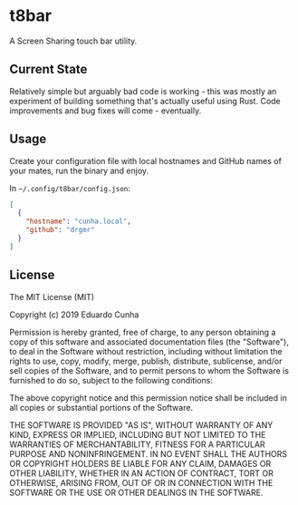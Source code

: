 # t8bar

A Screen Sharing touch bar utility.

## Current State

Relatively simple but arguably bad code is working - this was mostly an
experiment of building something that's actually useful using Rust. Code
improvements and bug fixes will come - eventually.

## Usage

Create your configuration file with local hostnames and GitHub names of your
 mates, run the binary and enjoy.

In `~/.config/t8bar/config.json`:
```json
[
  {
    "hostname": "cunha.local",
    "github": "drgmr"
  }
]
```

## License

The MIT License (MIT)

Copyright (c) 2019 Eduardo Cunha

Permission is hereby granted, free of charge, to any person obtaining a copy of
this software and associated documentation files (the "Software"), to deal in
the Software without restriction, including without limitation the rights to
use, copy, modify, merge, publish, distribute, sublicense, and/or sell copies of
the Software, and to permit persons to whom the Software is furnished to do so,
subject to the following conditions:

The above copyright notice and this permission notice shall be included in all
copies or substantial portions of the Software.

THE SOFTWARE IS PROVIDED "AS IS", WITHOUT WARRANTY OF ANY KIND, EXPRESS OR
IMPLIED, INCLUDING BUT NOT LIMITED TO THE WARRANTIES OF MERCHANTABILITY, FITNESS
FOR A PARTICULAR PURPOSE AND NONINFRINGEMENT. IN NO EVENT SHALL THE AUTHORS OR
COPYRIGHT HOLDERS BE LIABLE FOR ANY CLAIM, DAMAGES OR OTHER LIABILITY, WHETHER
IN AN ACTION OF CONTRACT, TORT OR OTHERWISE, ARISING FROM, OUT OF OR IN
CONNECTION WITH THE SOFTWARE OR THE USE OR OTHER DEALINGS IN THE SOFTWARE.
